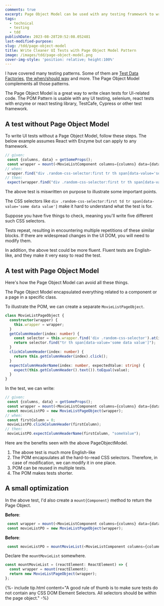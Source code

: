 ```yaml
---
comments: true
excerpt: Page Object Model can be used with any testing framework to write cleaner and simpler tests that are fast to write.
tags:
  - technical
  - testing
  - tdd
publishDate: 2023-08-28T20:52:08.052481
last-modified-purpose:
slug: /tdd/page-object-model
title: Write Cleaner UI Tests with Page Object Model Pattern
image: /images/tdd/page-object-model.png
cover-img-style: 'position: relative; height:100%'
---
```


I have covered many testing patterns. Some of them are [Test Data Factories](/test-data-factories/), [the when/should way](/method-when-should/) and more. The Page Object Model complements all those patterns.

The Page Object Model is a great way to write clean tests for UI-related code. The POM Pattern is usable with any UI testing, selenium, react tests with enzyme or react testing library, TestCafe, Cypress or other test framework.

## A test without Page Object Model

To write UI tests without a Page Object Model, follow these steps. The below example assumes React with Enzyme but can apply to any framework.

```typescript
// given:
 const {columns, data} = getSomeProps();
 const wrapper = mount(<MovieListComponent columns={columns} data={data} />)
// when:
 wrapper.find("div .random-css-selector:first tr th span[data-value='some data value']").click();
// then:
 expect(wrapper.find("div .random-css-selector:first tr th span[data-value='some data value']").prop("name")).toEqual("someValue")
```

The above test is miswritten on purpose to illustrate some important points.

The CSS selectors like `div .random-css-selector:first td tr span[data-value='some data value']` make it hard to understand what the test is for.

Suppose you have five things to check, meaning you'll write five different such CSS selectors.

Tests repeat, resulting in encountering multiple repetitions of these similar blocks. If there are widespread changes in the UI DOM, you will need to modify them.

In addition, the above test could be more fluent. Fluent tests are English-like, and they make it very easy to read the test.

## A test with Page Object Model

Here's how the Page Object Model can avoid all these things.

The Page Object Model encapsulated everything related to a component or a page in a specific class.

To illustrate the POM, we can create a separate `MovieListPageObject`.

```typescript
class MovieListPageObject {
  constructor(wrapper) {
    this.wrapper = wrapper;
  }
  getColumnHeader(index: number) {
    const selector = this.wrapper.find('div .random-css-selector').at(index);
    return selector.find("tr th span[data-value='some data value']");
  }
  clickColumnHeader(index: number) {
    return this.getColumnHeader(index).click();
  }
  expectColumnHeaderName(index: number, expectedValue: string) {
    expect(this.getColumnHeader().text()).toEqual(value);
  }
}
```

In the test, we can write:

```typescript
// given:
 const {columns, data} = getSomeProps();
 const wrapper = mount(<MovieListComponent columns={columns} data={data} />)
 const movieListPO = new MovieListPageObject(wrapper);
// when:
 const firstColumn = 0;
 movieListPO.clickColumnHeader(firstColumn);
// then:
 movieListPO.expectColumnHeaderName(firstColumn, "someValue");
```

Here are the benefits seen with the above PageObjectModel.

1. The above test is much more English-like
2. The POM encapsulates all the hard-to-read CSS selectors. Therefore, in case of modification, we can modify it in one place.
3. POM can be reused in multiple tests.
4. The POM makes tests shorter.

## A small optimization

In the above test, I'd also create a `mount{Component}` method to return the Page Object.

**Before**:

```typescript
 const wrapper = mount(<MovieListComponent columns={columns} data={data} />)
 const movieListPO = new MovieListPageObject(wrapper);
```

**Before**:

```typescript
 const movieListPO = mountMovieList(<MovieListComponent columns={columns} data={data} />)
```

Declare the `mountMovieList` somewhere.

```typescript
const mountMovieList = (reactElement: ReactElement) => {
  const wrapper = mount(reactElement);
  return new MovieListPageObject(wrapper);
};
```

{%- include tip.html content="A good rule of thumb is to make sure tests do not contain any CSS DOM Element Selectors. All selectors should be within the page object." -%}
